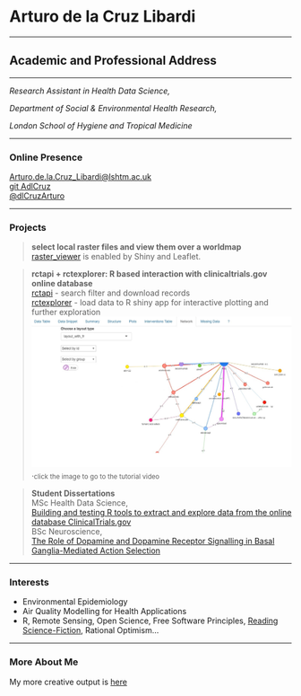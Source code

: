 
# Arturo de la Cruz Libardi

------------------------------------------------------------------------

## Academic and Professional Address

------------------------------------------------------------------------

*Research Assistant in Health Data Science,*

*Department of Social & Environmental Health Research,*

*London School of Hygiene and Tropical Medicine*

------------------------------------------------------------------------

### Online Presence

[Arturo.de.la.Cruz_Libardi@lshtm.ac.uk](mailto:Arturo.de.la.Cruz_Libardi@lshtm.ac.uk)\
[git AdlCruz](https://github.com/AdlCruz)\
[@dlCruzArturo](https://twitter.com/dlCruzArturo)


------------------------------------------------------------------------

### Projects
> **select local raster files and view them over a worldmap**\
> [raster_viewer](https://github.com/AdlCruz/raster_viewer) is enabled by Shiny and Leaflet.

> **rctapi + rctexplorer: R based interaction with clinicaltrials.gov online database**\
> [rctapi](https://github.com/AdlCruz/rctapi) - search filter and download records\
> [rctexplorer](https://github.com/AdlCruz/rctexplorer) - load data to R shiny app for interactive plotting and further exploration\
> [![Watch Package Demo](/assets/thumbnailvimeo.jpg)](https://vimeo.com/595343322 "seven minutes until you're exploring ct.gov from your console. Click to Watch!")
> .<sub>click the image to go to the tutorial video</sub>


> **Student Dissertations**\
> MSc Health Data Science,\
> [Building and testing R tools to extract and explore data from the online database ClinicalTrials.gov](/assets/deanonlshtmdiss.pdf)\
> BSc Neuroscience,\
> [The Role of Dopamine and Dopamine Receptor Signalling in Basal Ganglia-Mediated Action Selection](/assets/lrpbsckcl.pdf)

------------------------------------------------------------------------

### Interests

-   Environmental Epidemiology
-   Air Quality Modelling for Health Applications
-   R, Remote Sensing, Open Science, Free Software Principles, [Reading Science-Fiction](/assets/books-rmd.html), Rational Optimism...

-------------------------------------------------------------------------

### More About Me

My more creative output is [here](https://ihavetodothisifnot.wordpress.com/)

